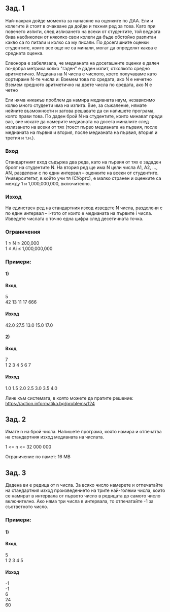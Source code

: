 ## Зад. 1
Най-накрая дойде момента за нанасяне на оценките по ДАА. Ели и колегите ѝ стоят в очакване да дойде и техния ред за това. Като при повечето изпити, след излизането на всеки от студентите, той веднага бива наобиколен от няколко свои колеги да бъде обстойно разпитан какво са го питали и колко са му писали. По досегашните оценки студентите, които все още не са минали, могат да определят каква е средната оценка.

Елеонора е забелязала, че медианата на досегашните оценки е далеч по-добра метрика колко "гаден" е даден изпит, отколкото средно аритметично. Медиана на N числа е числото, което получаваме като сортираме N-те числа и:
Вземем това по средата, ако N е нечетно
Вземем средното аритметично на двете числа по средата, ако N е четно

Ели няма никакъв проблем да намира медианата наум, независимо колко много студенти има на изпита. Вие, за съжаление, нямате нейните възможности и затова решавате да си напишете програма, която прави това. По даден брой N на студентите, които минават преди вас, вие искате да намерите медианата на досега миналите след излизането на всеки от тях (тоест първо медианата на първия, после медианата на първия и втория, после медианата на първия, втория и третия и т.н.).

### Вход
Стандартният вход съдържа два реда, като на първия от тях е зададен броят на студентите N. На втория ред ще има N цели числа A1, A2, …, AN, разделени с по един интервал – оценките на всеки от студентите. Университетът, в който учи тя (СУортс), е малко странен и оценките са между 1 и 1,000,000,000, включително.

### Изход
На единствен ред на стандартния изход изведете N числа, разделени с по един интервал – i-тото от които е медианата на първите i числа. Изведете числата с точно една цифра след десетичната точка.

### Ограничения
1 ≤ N ≤ 200,000  
1 ≤ Ai ≤ 1,000,000,000

### Примери:

#### 1)
#### Вход
5  
42 13 11 17 666

#### Изход
42.0 27.5 13.0 15.0 17.0

#### 2)
#### Вход
7  
1 2 3 4 5 6 7

#### Изход
1.0 1.5 2.0 2.5 3.0 3.5 4.0

Линк към системата, в която можете да пратите решение: https://action.informatika.bg/problems/124

## Зад. 2
Имате n на брой числа. Напишете програма, която намира и отпечатва на стандартния изход медианата на числата.

1 <= n <= 32 000 000

Ограничение по памет: 16 MB

## Зад. 3
Дадена ви е редица от n числа. За всяко число намерете и отпечатайте на стандартния изход произведението на трите най-големи числа, които се намират в интервала от първото число в редицата до самото число включително. Ако няма три числа в интервала, то отпечатайте -1 за съответното число.

### Примери:

#### 1)
#### Вход
5  
1 2 3 4 5

#### Изход
-1  
-1  
6  
24  
60
